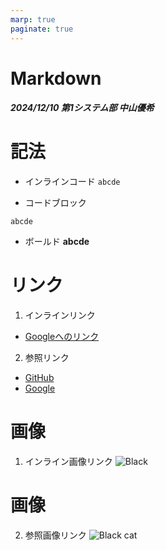 ```yaml
---
marp: true
paginate: true
---
```

<!--
headingDivider: 1
-->

# Markdown
##### 2024/12/10 第1システム部 中山優希

# 記法
- インラインコード
`abcde`

- コードブロック
```
abcde
```

- ボールド
 **abcde**

# リンク
  1. インラインリンク
  - [Googleへのリンク](www.google.com)

  2. 参照リンク

  - [GitHub](*1)
  - [Google](*2)

   [*1]: [www.github.com]
   [*2]: [www.google.com]


# 画像
  1. インライン画像リンク
  ![Black](https://upload.wikimedia.org/wikipedia/commons/a/a3/81_INF_DIV_SSI.jpg)


# 画像
  2. 参照画像リンク
  ![Black cat][*3]

   [*3]: https://upload.wikimedia.org/wikipedia/commons/a/a3/81_INF_DIV_SSI.jpg
